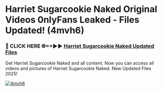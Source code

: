 # Harriet Sugarcookie Naked Original Videos 0nlyFans Leaked - Files Updated! (4mvh6)

<h3>🔴 CLICK HERE 🌐==►► <a href="https://tinyurl.com/up5wt9bj" rel="nofollow">Harriet Sugarcookie Naked Updated Files</a></h3>

Get Harriet Sugarcookie Naked and all content. Now you can access all videos and pictures of Harriet Sugarcookie Naked. New Updated Files 2025!

[![4mvh6](https://i.imgur.com/ABiUzMV.gif)](https://tinyurl.com/up5wt9bj)
